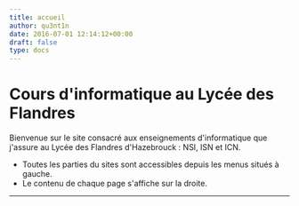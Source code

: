 ```yaml
---
title: accueil
author: qu3nt1n
date: 2016-07-01 12:14:12+00:00
draft: false
type: docs
---
```


# Cours d'informatique au Lycée des Flandres


Bienvenue sur le site consacré aux enseignements d'informatique que j'assure au Lycée des Flandres d'Hazebrouck : NSI, ISN et ICN.

* Toutes les parties du sites sont accessibles depuis les menus situés à gauche.
* Le contenu de chaque page s'affiche sur la droite.


---
